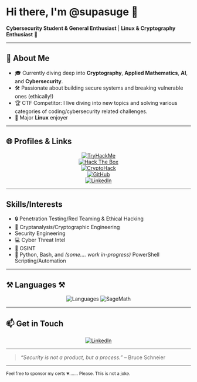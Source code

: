 <!--
**supasuge/supasuge** is a ✨ special ✨ repository because its `README.md` appears on my GitHub profile.
-->

# Hi there, I'm **@supasuge** 👋

**Cybersecurity Student & General Enthusiast** | **Linux & Cryptography Enthusiast** 🐧

---

## 🔭 About Me
- 🎓 Currently diving deep into **Cryptography**, **Applied Mathematics**, **AI**, and **Cybersecurity**.
- 🛠️ Passionate about building secure systems and breaking vulnerable ones (ethically!)
- 🏆 CTF Competitor: I live diving into new topics and solving various categories of coding/cybersecurity related challenges.
- 🐧 Major **Linux** enjoyer 


---

## 🌐 Profiles & Links
<p align="center">
  <a href="https://tryhackme.com/p/supasuge" target="_blank">
    <img alt="TryHackMe" src="https://img.shields.io/badge/TryHackMe-supasuge-5232E7?style=flat&logo=tryhackme&logoColor=white" />
  </a>
  <br>
  <a href="https://app.hackthebox.com/profile/1492227" target="_blank">
    <img alt="Hack The Box" src="https://img.shields.io/badge/HackTheBox-supasuge-101010?style=flat&logo=hackthebox&logoColor=84FA86" />
  </a>
  <br>
  <a href="https://cryptohack.org/user/gxdqpardo/" target="_blank">
    <img alt="CryptoHack" src="https://img.shields.io/badge/CryptoHack-gxdqpardo-007ACC?style=flat&logo=cryptohack&logoColor=white" />
  </a>
  <br>
  <a href="https://github.com/supasuge" target="_blank">
    <img alt="GitHub" src="https://img.shields.io/badge/GitHub-supasuge-181717?style=flat&logo=github&logoColor=white" />
  </a>
  <br>
  <a href="https://linkedin.com/in/evan-pardon" target="_blank">
    <img alt="LinkedIn" src="https://img.shields.io/badge/LinkedIn-evan--pardon-0077B5?style=flat&logo=linkedin&logoColor=white" />
  </a>
</p>

---

## Skills/Interests
- 🔒 Penetration Testing/Red Teaming & Ethical Hacking
- 🔑 Cryptanalysis/Cryptographic Engineering
- Security Engineering
- 💻 Cyber Threat Intel
- 🔎 OSINT
- 🐍 Python, Bash, and *(some.... work in-progress)* PowerShell Scripting/Automation

---

## ⚒️ Languages ⚒️

<div align="center">
  <img src="https://skillicons.dev/icons?i=python,bash,c" alt="Languages" />
  <img
    src="https://img.shields.io/badge/SageMath-8731AF?style=flat&logo=sagemath&logoColor=white"
    alt="SageMath"
  />
</div>


---

## 📫 Get in Touch

<p align="center">
  <a href="https://linkedin.com/in/evan-pardon" target="_blank">
    <img alt="LinkedIn" src="https://img.shields.io/badge/LinkedIn-evan--pardon-0077B5?style=flat&logo=linkedin&logoColor=white" />
  </a>
</p>
      


---

> *“Security is not a product, but a process.”* – Bruce Schneier

---

<small>Feel free to sponsor my certs 💗....... Please. This is not a joke. </small>
